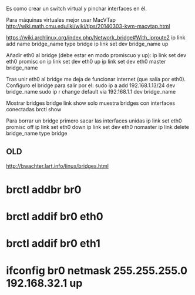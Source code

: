 Es como crear un switch virtual y pinchar interfaces en él.


Para máquinas virtuales mejor usar MacVTap
http://wiki.math.cmu.edu/iki/wiki/tips/20140303-kvm-macvtap.html

https://wiki.archlinux.org/index.php/Network_bridge#With_iproute2
ip link add name bridge_name type bridge
ip link set dev bridge_name up

Añadir eth0 al bridge (debe estar en modo promiscuo y up):
ip link set dev eth0 promisc on
ip link set dev eth0 up
ip link set dev eth0 master bridge_name

Tras unir eth0 al bridge me deja de funcionar internet (que salía por eth0).
Configuro el bridge para salir por el:
sudo ip a add 192.168.1.13/24 dev bridge_name
sudo ip r change default via 192.168.1.1 dev bridge_name


Mostrar bridges
bridge link show
  solo muestra bridges con interfaces conectadas
brctl show

Para borrar un bridge primero sacar las interfaces unidas
ip link set eth0 promisc off
ip link set eth0 down
ip link set dev eth0 nomaster
ip link delete bridge_name type bridge


## OLD
http://bwachter.lart.info/linux/bridges.html
# brctl addbr br0
# brctl addif br0 eth0
# brctl addif br0 eth1
# ifconfig br0 netmask 255.255.255.0 192.168.32.1 up
